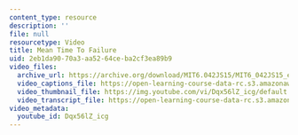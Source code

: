 ```yaml
---
content_type: resource
description: ''
file: null
resourcetype: Video
title: Mean Time To Failure
uid: 2eb1da90-70a3-aa52-64ce-ba2cf3ea89b9
video_files:
  archive_url: https://archive.org/download/MIT6.042JS15/MIT6_042JS15_expectfail_video_ipod.mp4
  video_captions_file: https://open-learning-course-data-rc.s3.amazonaws.com/6-042j-mathematics-for-computer-science-spring-2015/6527ee85b88c58a1adda5bd583b013dd_Dqx56lZ_icg.vtt
  video_thumbnail_file: https://img.youtube.com/vi/Dqx56lZ_icg/default.jpg
  video_transcript_file: https://open-learning-course-data-rc.s3.amazonaws.com/6-042j-mathematics-for-computer-science-spring-2015/5f2093237048c94996b704090eb5f8b0_Dqx56lZ_icg.pdf
video_metadata:
  youtube_id: Dqx56lZ_icg
---
```

